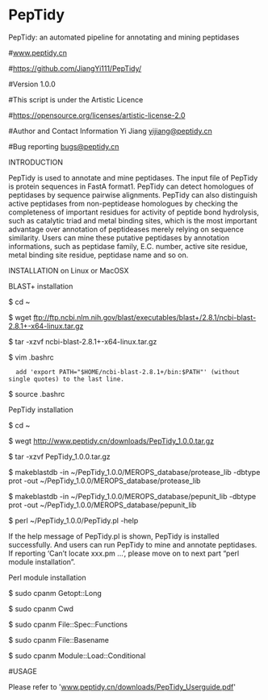 # PepTidy
PepTidy: an automated pipeline for annotating and mining peptidases

#www.peptidy.cn

#https://github.com/JiangYi111/PepTidy/

#Version 1.0.0

#This script is under the Artistic Licence

#https://opensource.org/licenses/artistic-license-2.0


#Author and Contact Information
Yi Jiang
yijiang@peptidy.cn

#Bug reporting
bugs@peptidy.cn

INTRODUCTION

PepTidy is used to annotate and mine peptidases. The input file of PepTidy is protein sequences in FastA format1. PepTidy can detect homologues of peptidases by sequence pairwise alignments. PepTidy can also distinguish active peptidases from non-peptidease homologues by checking the completeness of important residues for activity of peptide bond hydrolysis, such as catalytic triad and metal binding sites, which is the most important advantage over annotation of peptideases merely relying on sequence similarity. Users can mine these putative peptidases by annotation informations, such as peptidase family, E.C. number, active site residue, metal binding site residue, peptidase name and so on.

INSTALLATION on Linux or MacOSX


BLAST+ installation

   $  cd ~

   $  wget ftp://ftp.ncbi.nlm.nih.gov/blast/executables/blast+/2.8.1/ncbi-blast-2.8.1+-x64-linux.tar.gz

   $  tar -xzvf ncbi-blast-2.8.1+-x64-linux.tar.gz

   $  vim .bashrc

      add 'export PATH="$HOME/ncbi-blast-2.8.1+/bin:$PATH"' (without single quotes) to the last line.
   
   $  source .bashrc

PepTidy installation

   $  cd ~

   $  wegt http://www.peptidy.cn/downloads/PepTidy_1.0.0.tar.gz

   $  tar -xzvf PepTidy_1.0.0.tar.gz

   $  makeblastdb -in ~/PepTidy_1.0.0/MEROPS_database/protease_lib -dbtype prot -out ~/PepTidy_1.0.0/MEROPS_database/protease_lib

   $  makeblastdb -in ~/PepTidy_1.0.0/MEROPS_database/pepunit_lib -dbtype prot -out ~/PepTidy_1.0.0/MEROPS_database/pepunit_lib

   $  perl ~/PepTidy_1.0.0/PepTidy.pl -help

If the help message of PepTidy.pl is shown, PepTidy is installed successfully. And users can run PepTidy to mine and annotate peptidases. If reporting ‘Can’t locate xxx.pm …’, please move on to next part “perl module installation”.

Perl module installation

   $  sudo cpanm Getopt::Long

   $  sudo cpanm Cwd

   $  sudo cpanm File::Spec::Functions

   $  sudo cpanm File::Basename

   $  sudo cpanm Module::Load::Conditional

#USAGE

Please refer to 'www.peptidy.cn/downloads/PepTidy_Userguide.pdf'
